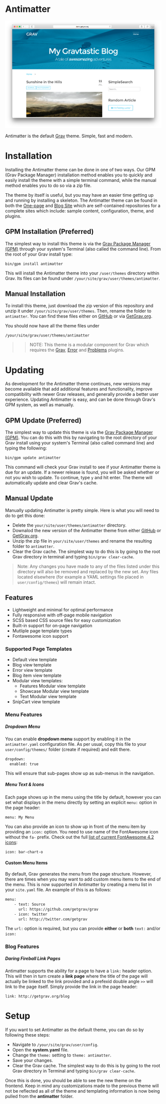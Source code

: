 # Antimatter

![Antimatter](assets/readme_1.png)

Antimatter is the default [Grav](http://getgrav.org) theme. Simple, fast and modern.

# Installation

Installing the Antimatter theme can be done in one of two ways. Our GPM (Grav Package Manager) installation method enables you to quickly and easily install the theme with a simple terminal command, while the manual method enables you to do so via a zip file. 

The theme by itself is useful, but you may have an easier time getting up and running by installing a skeleton. The Antimatter theme can be found in both the [One-page](https://github.com/getgrav/grav-skeleton-onepage-site) and [Blog Site](https://github.com/getgrav/grav-skeleton-blog-site) which are self-contained repositories for a complete sites which include: sample content, configuration, theme, and plugins.

## GPM Installation (Preferred)

The simplest way to install this theme is via the [Grav Package Manager (GPM)](http://learn.getgrav.org/advanced/grav-gpm) through your system's Terminal (also called the command line).  From the root of your Grav install type:

    bin/gpm install antimatter

This will install the Antimatter theme into your `/user/themes` directory within Grav. Its files can be found under `/your/site/grav/user/themes/antimatter`.

## Manual Installation

To install this theme, just download the zip version of this repository and unzip it under `/your/site/grav/user/themes`. Then, rename the folder to `antimatter`. You can find these files either on [GitHub](https://github.com/getgrav/grav-theme-antimatter) or via [GetGrav.org](http://getgrav.org/downloads/themes).

You should now have all the theme files under

    /your/site/grav/user/themes/antimatter

>> NOTE: This theme is a modular component for Grav which requires the [Grav](http://github.com/getgrav/grav), [Error](https://github.com/getgrav/grav-theme-error) and [Problems](https://github.com/getgrav/grav-plugin-problems) plugins.

# Updating

As development for the Antimatter theme continues, new versions may become available that add additional features and functionality, improve compatibility with newer Grav releases, and generally provide a better user experience. Updating Antimatter is easy, and can be done through Grav's GPM system, as well as manually.

## GPM Update (Preferred)

The simplest way to update this theme is via the [Grav Package Manager (GPM)](http://learn.getgrav.org/advanced/grav-gpm). You can do this with this by navigating to the root directory of your Grav install using your system's Terminal (also called command line) and typing the following:

    bin/gpm update antimatter

This command will check your Grav install to see if your Antimatter theme is due for an update. If a newer release is found, you will be asked whether or not you wish to update. To continue, type `y` and hit enter. The theme will automatically update and clear Grav's cache.

## Manual Update

Manually updating Antimatter is pretty simple. Here is what you will need to do to get this done:

* Delete the `your/site/user/themes/antimatter` directory.
* Downalod the new version of the Antimatter theme from either [GitHub](https://github.com/getgrav/grav-plugin-antimatter) or [GetGrav.org](http://getgrav.org/downloads/themes#extras).
* Unzip the zip file in `your/site/user/themes` and rename the resulting folder to `antimatter`.
* Clear the Grav cache. The simplest way to do this is by going to the root Grav directory in terminal and typing `bin/grav clear-cache`.

> Note: Any changes you have made to any of the files listed under this directory will also be removed and replaced by the new set. Any files located elsewhere (for example a YAML settings file placed in `user/config/themes`) will remain intact.

## Features

* Lightweight and minimal for optimal performance
* Fully responsive with off-page mobile navigation
* SCSS based CSS source files for easy customization
* Built-in support for on-page navigation
* Mutliple page template types
* Fontawesome icon support

### Supported Page Templates

* Default view template
* Blog view template
* Error view template
* Blog item view template
* Modular view templates:
  * Features Modular view template
  * Showcase Modular view template
  * Text Modular view template
* SnipCart view template

### Menu Features

##### Dropdown Menu

You can enable **dropdown menu** support by enabling it in the `antimatter.yaml` configuration file. As per usual, copy this file to your `user/config/themes/` folder (create if required) and edit there.

```
dropdown:
  enabled: true
```

This will ensure that sub-pages show up as sub-menus in the navigation.

##### Menu Text & Icons

Each page shows up in the menu using the title by default, however you can set what displays in the menu directly by setting an explicit `menu:` option in the page header:

```
menu: My Menu
```

You can also provide an icon to show up in front of the menu item by providing an `icon:` option.  You need to use name of the FontAwesome icon without the `fa-` prefix.  Check out the full [list of current FontAwesome 4.2 icons](http://fortawesome.github.io/Font-Awesome/icons/):

```
icon: bar-chart-o
```

#### Custom Menu Items

By default, Grav generates the menu from the page structure.  However, there are times when you may want to add custom menu items to the end of the menu.  This is now supported in Antimatter by creating a menu list in your `site.yaml` file.  An example of this is as follows:

```
menu:
    - text: Source
      url: https://github.com/getgrav/grav
    - icon: twitter
      url: http://twitter.com/getgrav
```

The `url:` option is required, but you can provide **either** or **both** `text:` and/or `icon:`

### Blog Features

##### Daring Fireball Link Pages

Antimatter supports the ability for a page to have a `link:` header option.  This will then in turn create a **link page** where the title of the page will actually be linked to the link provided and a prefexid double angle `>>` will link to the page itself.  Simply provide the link in the page header:

```
link: http://getgrav.org/blog
```

# Setup

If you want to set Antimatter as the default theme, you can do so by following these steps:

* Navigate to `/your/site/grav/user/config`.
* Open the **system.yaml** file.
* Change the `theme:` setting to `theme: antimatter`.
* Save your changes.
* Clear the Grav cache. The simplest way to do this is by going to the root Grav directory in Terminal and typing `bin/grav clear-cache`.

Once this is done, you should be able to see the new theme on the frontend. Keep in mind any customizations made to the previous theme will not be reflected as all of the theme and templating information is now being pulled from the **antimatter** folder.